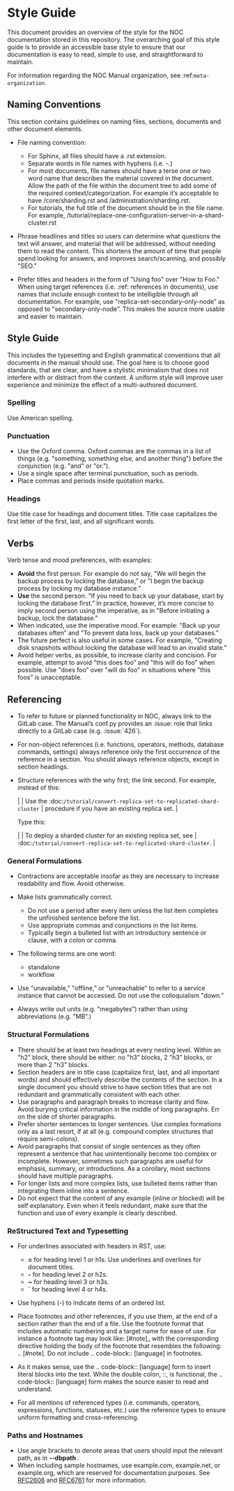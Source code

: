 # Style Guide

This document provides an overview of the style for the NOC
documentation stored in this repository. The overarching goal of this style guide
is to provide an accessible base style to ensure that our documentation is easy to read,
simple to use, and straightforward to maintain.

For information regarding the NOC Manual organization, see :ref:`meta-organization`.

## Naming Conventions

This section contains guidelines on naming files, sections, documents and other document elements.

- File naming convention:

  - For Sphinx, all files should have a .rst extension.
  - Separate words in file names with hyphens (i.e. -.)
  - For most documents, file names should have a terse one or two word name
    that describes the material covered in the document.
    Allow the path of the file within the document tree
    to add some of the required context/categorization.
    For example it’s acceptable to have /core/sharding.rst and /administration/sharding.rst.
  - For tutorials, the full title of the document should be in the file name.
    For example, /tutorial/replace-one-configuration-server-in-a-shard-cluster.rst

- Phrase headlines and titles so users can determine what questions
  the text will answer, and material that will be addressed,
  without needing them to read the content. This shortens the amount of time
  that people spend looking for answers, and improves search/scanning, and possibly "SEO."
- Prefer titles and headers in the form of "Using foo" over "How to Foo."
  When using target references (i.e. :ref: references in documents),
  use names that include enough context to be intelligible through all documentation.
  For example, use "replica-set-secondary-only-node” as opposed to
  "secondary-only-node”. This makes the source more usable and easier to maintain.

## Style Guide

This includes the typesetting and English grammatical conventions
that all documents in the manual should use. The goal here is to choose good standards,
that are clear, and have a stylistic minimalism that does not interfere with or distract
from the content. A uniform style will improve user experience and minimize
the effect of a multi-authored document.

### Spelling

Use American spelling.

### Punctuation

- Use the Oxford comma.
  Oxford commas are the commas in a list of things (e.g. "something, something else, and another thing")
  before the conjunction (e.g. "and" or "or.").
- Use a single space after terminal punctuation, such as periods.
- Place commas and periods inside quotation marks.

### Headings

Use title case for headings and document titles.
Title case capitalizes the first letter of the first, last, and all significant words.

## Verbs

Verb tense and mood preferences, with examples:

- **Avoid** the first person. For example do not say,
  "We will begin the backup process by locking the database,” or
  "I begin the backup process by locking my database instance.”
- **Use** the second person. "If you need to back up your database, start by locking the database first.”
  In practice, however, it’s more concise to imply second person using the imperative,
  as in "Before initiating a backup, lock the database.”
- When indicated, use the imperative mood. For example:
  "Back up your databases often” and "To prevent data loss, back up your databases.”
- The future perfect is also useful in some cases.
  For example, "Creating disk snapshots without locking the database will lead to an invalid state.”
- Avoid helper verbs, as possible, to increase clarity and concision.
  For example, attempt to avoid "this does foo” and "this will do foo”
  when possible. Use "does foo” over "will do foo” in situations
  where "this foos” is unacceptable.

## Referencing

- To refer to future or planned functionality in NOC, always link to the GitLab case.
  The Manual’s conf.py provides an :issue: role that links directly to a GitLab case (e.g. :issue:\`426\`).
- For non-object references (i.e. functions, operators, methods, database commands, settings)
  always reference only the first occurrence of the reference in a section.
  You should always reference objects, except in section headings.
- Structure references with the why first; the link second.
  For example, instead of this:

  |
  | Use the :doc:`/tutorial/convert-replica-set-to-replicated-shard-cluster`
  | procedure if you have an existing replica set.
  |

  Type this:

  |
  | To deploy a sharded cluster for an existing replica set, see
  | :doc:`/tutorial/convert-replica-set-to-replicated-shard-cluster`.
  |

### General Formulations

- Contractions are acceptable insofar as they are necessary to increase
  readability and flow. Avoid otherwise.
- Make lists grammatically correct.

  - Do not use a period after every item unless the list item completes
    the unfinished sentence before the list.
  - Use appropriate commas and conjunctions in the list items.
  - Typically begin a bulleted list with an introductory sentence or clause,
    with a colon or comma.

- The following terms are one word:

  - standalone
  - workflow

- Use "unavailable,” "offline,” or "unreachable” to refer to a service instance that cannot be accessed.
  Do not use the colloquialism "down.”
- Always write out units (e.g. "megabytes”) rather than using abbreviations (e.g. "MB”.)

### Structural Formulations

- There should be at least two headings at every nesting level.
  Within an "h2” block, there should be either: no "h3” blocks,
  2 "h3” blocks, or more than 2 "h3” blocks.
- Section headers are in title case (capitalize first, last, and all important words)
  and should effectively describe the contents of the section.
  In a single document you should strive to have section titles
  that are not redundant and grammatically consistent with each other.
- Use paragraphs and paragraph breaks to increase clarity and flow.
  Avoid burying critical information in the middle of long paragraphs.
  Err on the side of shorter paragraphs.
- Prefer shorter sentences to longer sentences.
  Use complex formations only as a last resort, if at all
  (e.g. compound complex structures that require semi-colons).
- Avoid paragraphs that consist of single sentences
  as they often represent a sentence that has unintentionally become too complex or incomplete.
  However, sometimes such paragraphs are useful for emphasis, summary, or introductions.
  As a corollary, most sections should have multiple paragraphs.
- For longer lists and more complex lists, use bulleted items
  rather than integrating them inline into a sentence.
- Do not expect that the content of any example (inline or blocked)
  will be self explanatory. Even when it feels redundant,
  make sure that the function and use of every example is clearly described.

### ReStructured Text and Typesetting

- For underlines associated with headers in RST, use:

  - **=** for heading level 1 or h1s. Use underlines and overlines for document titles.
  - **-** for heading level 2 or h2s.
  - **~** for heading level 3 or h3s.
  - **`** for heading level 4 or h4s.

- Use hyphens (-) to indicate items of an ordered list.
- Place footnotes and other references, if you use them,
  at the end of a section rather than the end of a file.
  Use the footnote format that includes automatic numbering and
  a target name for ease of use. For instance a footnote tag
  may look like: [#note]\_ with the corresponding directive holding
  the body of the footnote that resembles the following: .. [#note].
  Do not include .. code-block:: [language] in footnotes.
- As it makes sense, use the .. code-block:: [language] form
  to insert literal blocks into the text. While the double colon,
  ::, is functional, the .. code-block:: [language] form makes the source
  easier to read and understand.
- For all mentions of referenced types (i.e. commands, operators, expressions,
  functions, statuses, etc.) use the reference types to ensure uniform
  formatting and cross-referencing.

### Paths and Hostnames

- Use angle brackets to denote areas that users should input the relevant path, as in **--dbpath <path>**.
- When including sample hostnames, use example.com, example.net, or example.org,
  which are reserved for documentation purposes. See [RFC2606](https://tools.ietf.org/html/rfc2606) and [RFC6761](https://tools.ietf.org/html/rfc6761) for more information.

